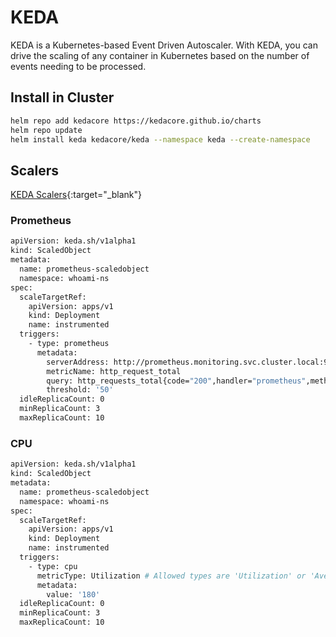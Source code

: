# KEDA

KEDA is a Kubernetes-based Event Driven Autoscaler. With KEDA, you can drive the scaling of any container in Kubernetes based on the number of events needing to be processed.

## Install in Cluster

```bash
helm repo add kedacore https://kedacore.github.io/charts
helm repo update
helm install keda kedacore/keda --namespace keda --create-namespace
```

## Scalers

[KEDA Scalers](https://keda.sh/docs/2.11/scalers/){:target="\_blank"}

### Prometheus

```bash
apiVersion: keda.sh/v1alpha1
kind: ScaledObject
metadata:
  name: prometheus-scaledobject
  namespace: whoami-ns
spec:
  scaleTargetRef:
    apiVersion: apps/v1
    kind: Deployment
    name: instrumented
  triggers:
    - type: prometheus
      metadata:
        serverAddress: http://prometheus.monitoring.svc.cluster.local:9090
        metricName: http_request_total
        query: http_requests_total{code="200",handler="prometheus",method="get", service="instrumented-service"}
        threshold: '50'
  idleReplicaCount: 0
  minReplicaCount: 3
  maxReplicaCount: 10
```

### CPU

```bash
apiVersion: keda.sh/v1alpha1
kind: ScaledObject
metadata:
  name: prometheus-scaledobject
  namespace: whoami-ns
spec:
  scaleTargetRef:
    apiVersion: apps/v1
    kind: Deployment
    name: instrumented
  triggers:
    - type: cpu
      metricType: Utilization # Allowed types are 'Utilization' or 'AverageValue'
      metadata:
        value: '180'
  idleReplicaCount: 0
  minReplicaCount: 3
  maxReplicaCount: 10
```
